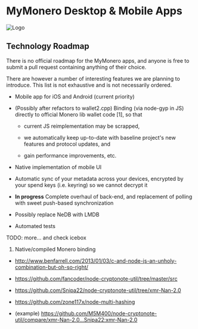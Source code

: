 # MyMonero Desktop & Mobile Apps

![Logo](./assets/logo.png "Logo")

## Technology Roadmap

There is no official roadmap for the MyMonero apps, and anyone is free to submit a pull request containing anything of their choice. 

There are however a number of interesting features we are planning to introduce. This list is not exhaustive and is not necessarily ordered.

* Mobile app for iOS and Android (current priority)

* (Possibly after refactors to wallet2.cpp) Binding (via node-gyp in JS) directly to official Monero lib wallet code [1], so that
	* current JS reimplementation may be scrapped, 
	
	* we automatically keep up-to-date with baseline project's new features and protocol updates, and
	
	* gain performance improvements, etc. 
	
* Native implementation of mobile UI

* Automatic sync of your metadata across your devices, encrypted by your spend keys (i.e. keyring) so we cannot decrypt it

* **In progress** Complete overhaul of back-end, and replacement of polling with sweet push-based synchronization

* Possibly replace NeDB with LMDB

* Automated tests


TODO: more… and check icebox



1. Native/compiled Monero binding

* http://www.benfarrell.com/2013/01/03/c-and-node-js-an-unholy-combination-but-oh-so-right/

* https://github.com/fancoder/node-cryptonote-util/tree/master/src

* https://github.com/Snipa22/node-cryptonote-util/tree/xmr-Nan-2.0

* https://github.com/zone117x/node-multi-hashing

* (example) https://github.com/M5M400/node-cryptonote-util/compare/xmr-Nan-2.0...Snipa22:xmr-Nan-2.0
